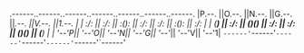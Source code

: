.------..------..------..------..------..------..------.
|P.--. ||O.--. ||N.--. ||G.--. ||_.--. ||V.--. ||1.--. |
| :/\: || :/\: || :(): || :/\: || :/\: || :(): || :/\: |
| (__) || :\/: || ()() || :\/: || :\/: || ()() || (__) |
| '--'P|| '--'O|| '--'N|| '--'G|| '--'_|| '--'V|| '--'1|
`------'`------'`------'`------'`------'`------'`------'
